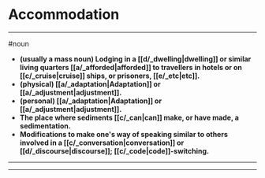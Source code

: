# Accommodation
---
#noun
- **(usually a mass noun) Lodging in a [[d/_dwelling|dwelling]] or similar living quarters [[a/_afforded|afforded]] to travellers in hotels or on [[c/_cruise|cruise]] ships, or prisoners, [[e/_etc|etc]].**
- **(physical) [[a/_adaptation|Adaptation]] or [[a/_adjustment|adjustment]].**
- **(personal) [[a/_adaptation|Adaptation]] or [[a/_adjustment|adjustment]].**
- **The place where sediments [[c/_can|can]] make, or have made, a sedimentation.**
- **Modifications to make one's way of speaking similar to others involved in a [[c/_conversation|conversation]] or [[d/_discourse|discourse]]; [[c/_code|code]]-switching.**
---
---
